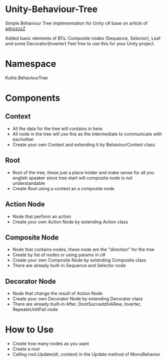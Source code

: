 # Unity-Behaviour-Tree
Simple Behaviour Tree implementation for Unity c# base on article of [adnzzzzZ](https://github.com/adnzzzzZ/blog/issues/3)  

Added basic elements of BTs: Composite nodes (Sequence, Selector), Leaf and some Decorator(Inverter)
Feel free to use this for your Unity project.

# Namespace
Kultie.BehaviourTree

# Components
## Context
- All the data for the tree will contains in here.
- All node in the tree will use this as the intermediate to communicate with eachother
- Create your own Context and extending it by BehaviourContext class

## Root
- Root of the tree, these just a place holder and make sense for all you english speaker since tree start will composite node is not understandable
- Create Root using a context an a composite node

## Action Node
- Node that perform an action
- Create your own Action Node by extending Action class

## Composite Node
- Node that contains nodes, these node are the "direction" for the tree
- Create by list of nodes or using params in c#
- Create your own Composite Node by extending Composite class
- There are already built-in Sequence and Selector node


## Decorator Node
- Node that change the result of Action Node
- Create your own Decorator Node by extending Decorator class
- There are already built-in After, DontSucceddInARow, Inverter, RepeateUntilFail node

# How to Use
- Create how many nodes as you want
- Create a root
- Calling root.Update(dt, context) in the Update method of MonoBehavior
